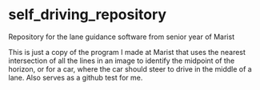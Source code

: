 # self_driving_repository
Repository for the lane guidance software from senior year of Marist

This is just a copy of the program I made at Marist that uses the nearest intersection of all the lines in an image to identify the midpoint of the horizon, or for a car, where the car should steer to drive in the middle of a lane. Also serves as a github test for me.
